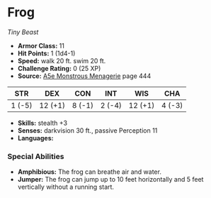 # Frog

*Tiny* *Beast*

- **Armor Class:** 11
- **Hit Points:** 1 (1d4-1)
- **Speed:** walk 20 ft. swim 20 ft.
- **Challenge Rating:** 0 (25 XP)
- **Source:** [A5e Monstrous Menagerie](https://enpublishingrpg.com/products/level-up-monstrous-menagerie-a5e) page 444

| STR | DEX | CON | INT | WIS | CHA |
| --- | --- | --- | --- | --- | --- |
| 1 (-5) | 12 (+1) | 8 (-1) | 2 (-4) | 12 (+1) | 4 (-3) |

- **Skills:** stealth +3
- **Senses:** darkvision 30 ft., passive Perception 11
- **Languages:** 
### Special Abilities
- **Amphibious:** The frog can breathe air and water.
- **Jumper:** The frog can jump up to 10 feet horizontally and 5 feet vertically without a running start.


